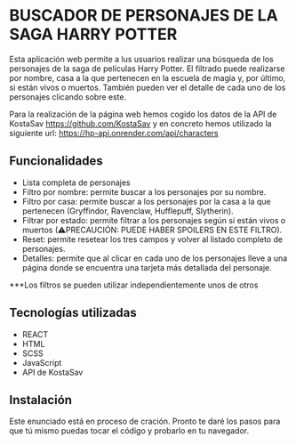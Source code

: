 # BUSCADOR DE PERSONAJES DE LA SAGA HARRY POTTER

Esta aplicación web permite a lus usuarios realizar una búsqueda de los personajes de la saga de películas Harry Potter. El filtrado puede realizarse por nombre, casa a la que pertenecen en la escuela de magia y, por último, si están vivos o muertos. También pueden ver el detalle de cada uno de los personajes clicando sobre este.

Para la realización de la página web hemos cogido los datos de la API de KostaSav https://github.com/KostaSav y en concreto hemos utilizado la siguiente url:  https://hp-api.onrender.com/api/characters

## Funcionalidades
- Lista completa de personajes
- Filtro por nombre: permite buscar a los personajes por su nombre.
- Filtro por casa: permite buscar a los personajes por la casa a la que pertenecen (Gryffindor, Ravenclaw, Hufflepuff, Slytherin).
- Filtrar por estado: permite filtrar a los personajes según si están vivos o muertos (⚠PRECAUCIÓN: PUEDE HABER SPOILERS EN ESTE FILTRO).
- Reset: permite resetear los tres campos y volver al listado completo de personajes.
- Detalles: permite que al clicar en cada uno de los personajes lleve a una página donde se encuentra una tarjeta más detallada del personaje.

***Los filtros se pueden utilizar independientemente unos de otros

## Tecnologías utilizadas
- REACT
- HTML
- SCSS
- JavaScript
- API de KostaSav

## Instalación
Este enunciado está en proceso de cración. Pronto te daré los pasos para que tú mismo puedas tocar el código y probarlo en tu navegador.


